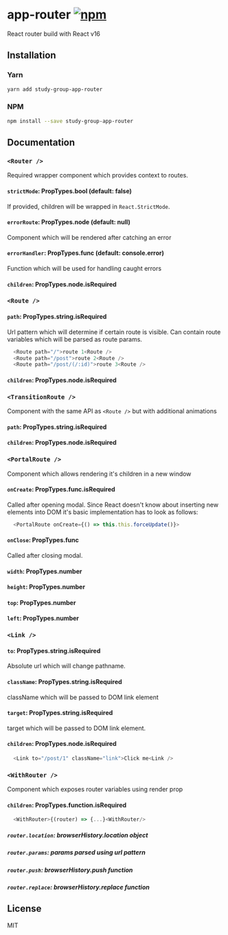 # app-router [![npm](https://img.shields.io/npm/v/app-router.svg?style=flat-square)](https://www.npmjs.com/package/study-group-app-router)

React router build with React v16

## Installation

### Yarn

```sh
yarn add study-group-app-router
```

### NPM

```sh
npm install --save study-group-app-router
```

## Documentation

### `<Router />`

Required wrapper component which provides context to routes.

#### `strictMode`: PropTypes.bool (default: false)

If provided, children will be wrapped in `React.StrictMode`. 

#### `errorRoute`: PropTypes.node (default: null)

Component which will be rendered after catching an error

#### `errorHandler`: PropTypes.func (default: console.error)

Function which will be used for handling caught errors 

#### `children`: PropTypes.node.isRequired

### `<Route />`

#### `path`: PropTypes.string.isRequired

Url pattern which will determine if certain route is visible. Can contain route variables which will be parsed as route params.

```js
  <Route path="/">route 1<Route />
  <Route path="/post">route 2<Route />
  <Route path="/post/(/:id)">route 3<Route />
```

#### `children`: PropTypes.node.isRequired

### `<TransitionRoute />`

Component with the same API as `<Route />` but with additional animations

#### `path`: PropTypes.string.isRequired

#### `children`: PropTypes.node.isRequired

### `<PortalRoute />`

Component which allows rendering it's children in a new window

#### `onCreate`: PropTypes.func.isRequired

Called after opening modal. Since React doesn't know about inserting new
elements into DOM it's basic implementation has to look as follows:

```js
  <PortalRoute onCreate={() => this.this.forceUpdate()}>
```

#### `onClose`: PropTypes.func

Called after closing modal. 

#### `width`: PropTypes.number

#### `height`: PropTypes.number

#### `top`: PropTypes.number

#### `left`: PropTypes.number

### `<Link />`

#### `to`: PropTypes.string.isRequired

Absolute url which will change pathname.

#### `className`: PropTypes.string.isRequired

className which will be passed to DOM link element

#### `target`: PropTypes.string.isRequired

target which will be passed to DOM link element.

#### `children`: PropTypes.node.isRequired

```js
  <Link to="/post/1" className="link">Click me<Link />
```

### `<WithRouter />`

Component which exposes router variables using render prop

#### `children`: PropTypes.function.isRequired

```js
  <WithRouter>{(router) => {...}<WithRouter/>
```

##### `router.location`: browserHistory.location object
##### `router.params`: params parsed using <Route /> url pattern
##### `router.push`: browserHistory.push function
##### `router.replace`: browserHistory.replace function


## License

MIT
